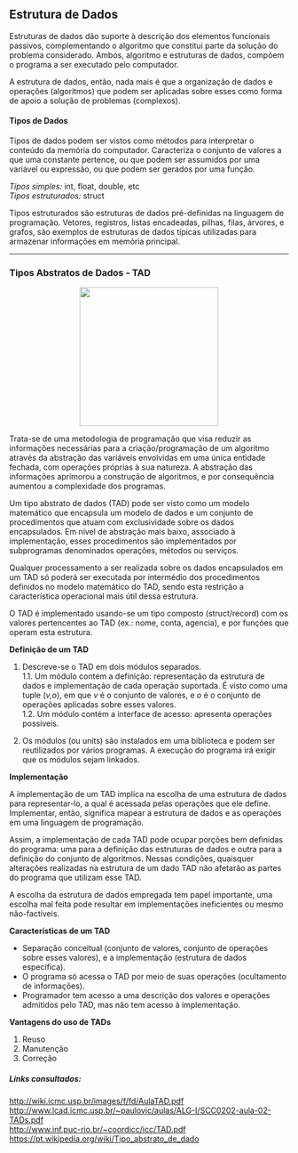## Estrutura de Dados

Estruturas de dados dão suporte à descrição dos elementos funcionais passivos, complementando o algoritmo que
constitui parte da solução do problema considerado. Ambos, algoritmo e estruturas de dados, compõem o programa a ser executado pelo computador.

A estrutura de dados, então, nada mais é que a organização de dados e operações (algoritmos) que podem ser aplicadas sobre esses como forma de apoio a solução de problemas (complexos).

#### Tipos de Dados

Tipos de dados podem ser vistos como métodos para interpretar o conteúdo da memória do computador. Caracteriza o conjunto de valores a que uma constante pertence, ou que podem ser assumidos por uma variável ou expressão, ou que podem ser gerados por uma função.

*Tipos simples:* int, float, double, etc   
*Tipos estruturados:* struct  

Tipos estruturados são estruturas de dados pré-definidas na linguagem de programação. Vetores, registros, listas encadeadas, pilhas, filas, árvores, e grafos, são exemplos de estruturas de dados típicas utilizadas para armazenar informações em memória principal. 
____________________
### Tipos Abstratos de Dados - TAD  

<p align="center">
    <img src="http://scp.s-scptuj.mb.edus.si/~murkos/Teorija%20in%20vaje/ROM/Interaktivni%20ra%E8unalni%9Aki%20te%E8aji/computing/cpp/cpp1/img8.gif" width="250">
</p>


Trata-se de uma metodologia de programação que visa reduzir as informações necessárias para a criação/programação de um algoritmo através da abstração das variáveis envolvidas em uma única entidade fechada, com operações próprias à sua natureza. A abstração das informações aprimorou a construção de algoritmos, e por consequência aumentou a complexidade dos programas. 

Um tipo abstrato de dados (TAD) pode ser visto como um modelo matemático que encapsula um modelo de dados e um conjunto de procedimentos que atuam com exclusividade sobre os dados encapsulados. Em nível de abstração mais baixo, associado à implementação, esses procedimentos são implementados por subprogramas denominados operações, métodos ou serviços. 

Qualquer processamento a ser realizada sobre os dados encapsulados em um TAD só poderá ser executada por intermédio dos procedimentos definidos no modelo matemático do TAD, sendo esta restrição a característica operacional mais útil dessa estrutura.

O TAD é implementado usando-se um tipo composto (struct/record) com os valores pertencentes ao TAD (ex.: nome, conta, agencia), e por funções que operam esta estrutura. 

**Definição de um TAD**

1. Descreve-se o TAD em dois módulos separados.  
   1.1. Um módulo contém a definição: representação da estrutura de dados e implementação de cada operação suportada. É visto como uma tuple (*v,o*), em que *v* é o conjunto de valores, e *o* é o conjunto de operações aplicadas sobre esses valores.  
   1.2. Um módulo contém a interface de acesso: apresenta operações possíveis.  

2. Os módulos (ou units) são instalados em uma biblioteca e podem ser reutilizados por vários programas. A execução do programa irá exigir que os módulos sejam linkados.

**Implementação**

A implementação de um TAD implica na escolha de uma estrutura de dados para representar-lo, a qual é acessada pelas operações que ele define. Implementar, então, significa mapear a estrutura de dados e as operações em uma linguagem de programação.

Assim, a implementação de cada TAD pode ocupar porções bem definidas do programa: uma para a definição das estruturas de dados e outra para a definição do conjunto de algoritmos. Nessas condições, quaisquer alterações realizadas na estrutura de um dado TAD não afetarão as partes do programa que utilizam esse TAD.

A escolha da estrutura de dados empregada tem papel importante, uma escolha mal feita pode resultar em implementações ineficientes ou mesmo não-factíveis.

**Características de um TAD**

- Separação conceitual (conjunto de valores, conjunto de operações sobre esses valores), e a implementação (estrutura de dados específica).
- O programa só acessa o TAD por meio de suas operações (ocultamento de informações).
- Programador tem acesso a uma descrição dos valores e operações admitidos pelo TAD, mas não tem acesso à implementação.

**Vantagens do uso de TADs**

1. Reuso
2. Manutenção
3. Correção


##### Links consultados:

http://wiki.icmc.usp.br/images/f/fd/AulaTAD.pdf  
http://www.lcad.icmc.usp.br/~paulovic/aulas/ALG-I/SCC0202-aula-02-TADs.pdf  
http://www.inf.puc-rio.br/~coordicc/icc/TAD.pdf  
https://pt.wikipedia.org/wiki/Tipo_abstrato_de_dado  
